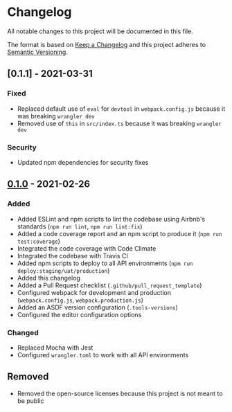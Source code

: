 # Changelog
All notable changes to this project will be documented in this file.

The format is based on [Keep a Changelog](http://keepachangelog.com/en/1.0.0/)
and this project adheres to [Semantic Versioning](http://semver.org/spec/v2.0.0.html).

## [0.1.1] - 2021-03-31
### Fixed
- Replaced default use of `eval` for `devtool` in `webpack.config.js` because it was breaking `wrangler dev`
- Removed use of `this` in `src/index.ts` because it was breaking `wrangler dev`

### Security
- Updated npm dependencies for security fixes

## [0.1.0] - 2021-02-26
### Added
- Added ESLint and npm scripts to lint the codebase using Airbnb's standards (`npm run lint`, `npm run lint:fix`)
- Added a code coverage report and an npm script to produce it (`npm run test:coverage`)
- Integrated the code coverage with Code Climate
- Integrated the codebase with Travis CI
- Added npm scripts to deploy to all API environments (`npm run deploy:staging/uat/production`)
- Added this changelog
- Added a Pull Request checklist (`.github/pull_request_template`)
- Configured webpack for development and production (`webpack.config.js`, `webpack.production.js`)
- Added an ASDF version configuration (`.tools-versions`)
- Configured the editor configuration options

### Changed
- Replaced Mocha with Jest
- Configured `wrangler.toml` to work with all API environments

## Removed
- Removed the open-source licenses because this project is not meant to be public

[0.1.0]: https://github.com/mindfulchefuk/worker-template/compare/v0.1.0...v0.1.1
[0.1.0]: https://github.com/mindfulchefuk/worker-template/compare/9a1574...v0.1.0
